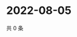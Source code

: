 # 2022-08-05

共 0 条

<!-- BEGIN WEIBO -->
<!-- 最后更新时间 Fri Aug 05 2022 15:15:23 GMT+0800 (China Standard Time) -->

<!-- END WEIBO -->
